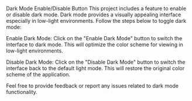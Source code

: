 

Dark Mode Enable/Disable Button
This project includes a feature to enable or disable dark mode. Dark mode provides a visually appealing interface especially in low-light environments. Follow the steps below to toggle dark mode:

Enable Dark Mode:
Click on the "Enable Dark Mode" button to switch the interface to dark mode. This will optimize the color scheme for viewing in low-light environments.

Disable Dark Mode:
Click on the "Disable Dark Mode" button to switch the interface back to the default light mode. This will restore the original color scheme of the application.

Feel free to provide feedback or report any issues related to dark mode functionality.

